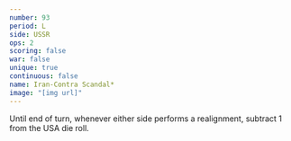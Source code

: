```yaml
---
number: 93
period: L
side: USSR
ops: 2
scoring: false
war: false
unique: true
continuous: false
name: Iran-Contra Scandal*
image: "[img url]"
---
```

Until end of turn, whenever either side performs a realignment, subtract 1 from the USA die roll.
